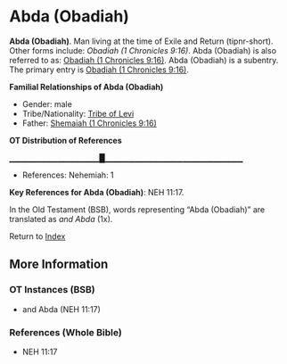 # Abda (Obadiah)
**Abda (Obadiah)**. 
Man living at the time of Exile and Return (tipnr-short). 
Other forms include: 
*Obadiah (1 Chronicles 9:16)*. 
Abda (Obadiah) is also referred to as: 
[Obadiah (1 Chronicles 9:16)](Obadiah.5.md). 
Abda (Obadiah) is a subentry. The primary entry is 
[Obadiah (1 Chronicles 9:16)](Obadiah.5.md). 




**Familial Relationships of Abda (Obadiah)**


* Gender: male
* Tribe/Nationality: [Tribe of Levi](../../../groups/md/acai/Levi.md)
* Father: [Shemaiah (1 Chronicles 9:16)](Shemaiah.6.md)


**OT Distribution of References**

▁▁▁▁▁▁▁▁▁▁▁▁▁▁▁█▁▁▁▁▁▁▁▁▁▁▁▁▁▁▁▁▁▁▁▁▁▁▁
* References: Nehemiah: 1



**Key References for Abda (Obadiah)**: 
NEH 11:17. 


In the Old Testament (BSB), words representing “Abda (Obadiah)” are translated as 
*and Abda* (1x). 




Return to [Index](00-Index.md)

## More Information

### OT Instances (BSB)

* and Abda (NEH 11:17)



### References (Whole Bible)

* NEH 11:17




